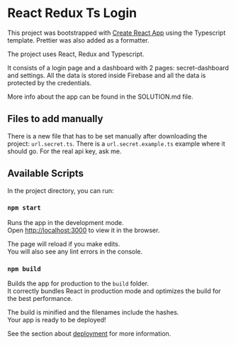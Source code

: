 # React Redux Ts Login

This project was bootstrapped with [Create React App](https://github.com/facebook/create-react-app) using the Typescript template. Prettier was also added as a formatter.

The project uses React, Redux and Typescript.

It consists of a login page and a dashboard with 2 pages: secret-dashboard and settings. All the data is stored inside Firebase and all the data is protected by the credentials.

More info about the app can be found in the SOLUTION.md file.

## Files to add manually

There is a new file that has to be set manually after downloading the project: `url.secret.ts`. There is a `url.secret.example.ts` example where it should go. For the real api key, ask me.

## Available Scripts

In the project directory, you can run:

### `npm start`

Runs the app in the development mode.\
Open [http://localhost:3000](http://localhost:3000) to view it in the browser.

The page will reload if you make edits.\
You will also see any lint errors in the console.

### `npm build`

Builds the app for production to the `build` folder.\
It correctly bundles React in production mode and optimizes the build for the best performance.

The build is minified and the filenames include the hashes.\
Your app is ready to be deployed!

See the section about [deployment](https://facebook.github.io/create-react-app/docs/deployment) for more information.
